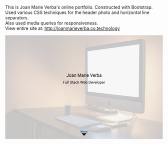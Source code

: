 This is Joan Marie Verba's online portfolio.
Constructed with Bootstrap.  
Used various CSS techniques for the header photo and horizontal line separators.  
Also used media queries for responsiveness.  
View entire site at: http://joanmarieverba.co.technology

![alt text](opening-screen.jpg)  
